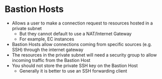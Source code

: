 # Bastion Hosts

- Allows a user to make a connection request to resources hosted in a private subnet
  - But they cannot default to use a NAT/Internet Gateway
  - For example, EC instances
- Bastion Hosts allow connections coming from specific sources (e.g. SSH) through the internet gateway
- The resources in the private subnet will need a security group to allow incoming traffic from the Bastion Host
- You should not store the private SSH key on the Bastion Host
  - Generally it is better to use an SSH forwarding client
